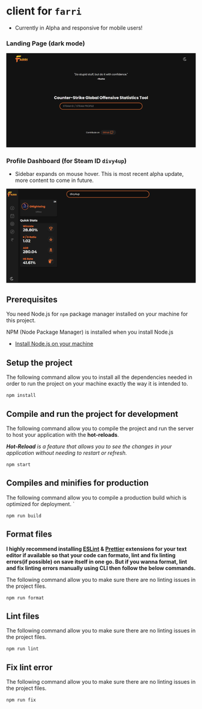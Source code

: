 # client for `farri`

- Currently in Alpha and responsive for mobile users!

### Landing Page (dark mode)

<img src="./docs/images/landingPage.png" />

### Profile Dashboard (for Steam ID `divy4up`)

- Sidebar expands on mouse hover. This is most recent alpha update, more content to come in future.

<img src="./docs/images/Dashboard.png" />

## Prerequisites

You need Node.js for `npm` package manager installed on your machine for this project.

NPM (Node Package Manager) is installed when you install Node.js

- [Install Node.js on your machine](https://nodejs.org/en/download/)

## Setup the project

The following command allow you to install all the dependencies needed in order to run the project on your machine exactly the way it is intended to.

```
npm install
```

## Compile and run the project for **development**

The following command allow you to compile the project and run the server to host your application with the **hot-reloads**.

_**Hot-Reload** is a feature that allows you to see the changes in your application without needing to restart or refresh._

```
npm start
```

## Compiles and minifies for **production**

The following command allow you to compile a production build which is optimized for deployment.
`

```
npm run build
```

## Format files

**I highly recommend installing [ESLint](https://eslint.org/) & [Prettier](https://prettier.io/) extensions for your text editor if available so that your code can formato, lint and fix linting errors(if possible) on save itself in one go. But if you wanna format, lint and fix linting errors manually using CLI then follow the below commands.**

The following command allow you to make sure there are no linting issues in the project files.

```
npm run format
```

## Lint files

The following command allow you to make sure there are no linting issues in the project files.

```
npm run lint
```

## Fix lint error

The following command allow you to make sure there are no linting issues in the project files.

```
npm run fix
```
